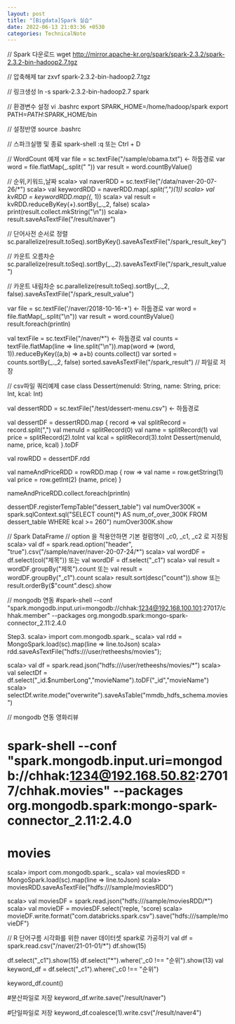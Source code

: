 ```yaml
---
layout: post
title: "[Bigdata]Spark 실습"
date: 2022-06-13 21:03:36 +0530
categories: TechnicalNote
---
```


// Spark 다운로드
wget http://mirror.apache-kr.org/spark/spark-2.3.2/spark-2.3.2-bin-hadoop2.7.tgz

// 압축해제
tar zxvf spark-2.3.2-bin-hadoop2.7.tgz

// 링크생성
ln  -s   spark-2.3.2-bin-hadoop2.7   spark

// 환경변수 설정
vi .bashrc
export SPARK_HOME=/home/hadoop/spark
export PATH=$PATH:$SPARK_HOME/bin

// 설정반영
source .bashrc

// 스파크실행 및 종료
spark-shell
:q 또는 Ctrl + D


// WordCount 예제
var file = sc.textFile("/sample/obama.txt") <- 하둡경로
var word = file.flatMap(_.split(" "))
var result = word.countByValue()


// 순위,키워드,날짜
scala> val naverRDD = sc.textFile("/data/naver-20-07-26/*")
scala> val keywordRDD = naverRDD.map(_.split(",")(1))
scala> val kvRDD = keywordRDD.map((_, 1))
scala> val result = kvRDD.reduceByKey(_+_).sortBy(_._2, false)
scala> print(result.collect.mkString("\n"))
scala> result.saveAsTextFile("/result/naver")


// 단어사전 순서로 정렬
sc.parallelize(result.toSeq).sortByKey().saveAsTextFile("/spark_result_key")

// 카운트 오름차순
sc.parallelize(result.toSeq).sortBy(_._2).saveAsTextFile("/spark_result_value")

// 카운트 내림차순
sc.parallelize(result.toSeq).sortBy(_._2, false).saveAsTextFile("/spark_result_value")


var file = sc.textFile('/naver/2018-10-16-*') <- 하둡경로
var word = file.flatMap(_.split("\n"))
var result = word.countByValue()
result.foreach(println)


val textFile = sc.textFile("/naver/*") <- 하둡경로
val counts = textFile.flatMap(line => line.split("\n")).map(word => (word, 1)).reduceByKey((a,b) => a+b)
counts.collect()
var sorted = counts.sortBy(_._2, false)
sorted.saveAsTextFile("/spark_result") // 파일로 저장


// csv파일 쿼리예제
case class Dessert(menuId: String, name: String, price: Int, kcal: Int)

val dessertRDD = sc.textFile("/test/dessert-menu.csv") <- 하둡경로


val dessertDF = dessertRDD.map { record =>
    val splitRecord = record.split(",")
    val menuId = splitRecord(0)
    val name = splitRecord(1)
    val price = splitRecord(2).toInt
    val kcal = splitRecord(3).toInt
    Dessert(menuId, name, price, kcal)
    }.toDF
    
    
val rowRDD = dessertDF.rdd

val nameAndPriceRDD = rowRDD.map { row =>
    val name = row.getString(1)
    val price = row.getInt(2)
    (name, price)
}
    
nameAndPriceRDD.collect.foreach(println)

dessertDF.registerTempTable("dessert_table")
val numOver300K = spark.sqlContext.sql("SELECT count(*) AS num_of_over_300K FROM dessert_table WHERE kcal >= 260")
numOver300K.show

// Spark DataFrame
// option 을 적용안하면 기본 컬럼명이 _c0, _c1, _c2 로 지정됨
scala> val df = spark.read.option("header", "true").csv("/sample/naver/naver-20-07-24/*")
scala> val wordDF = df.select(col("제목"))    또는   val wordDF = df.select("_c1")
scala> val result = wordDF.groupBy("제목").count   또는   val result = wordDF.groupBy("_c1").count
scala> result.sort(desc("count")).show  또는 result.orderBy($"count".desc).show


// mongodb 연동
#spark-shell --conf "spark.mongodb.input.uri=mongodb://chhak:1234@192.168.100.101:27017/chhak.member" --packages org.mongodb.spark:mongo-spark-connector_2.11:2.4.0

Step3. 
scala> import com.mongodb.spark._
scala> val rdd = MongoSpark.load(sc).map(line => line.toJson)
scala> rdd.saveAsTextFile("hdfs:///user/retheeshs/movies");

scala> val df = spark.read.json("hdfs:///user/retheeshs/movies/*")
scala> val selectDf = df.select("_id.$numberLong","movieName").toDF("_id","movieName")
scala> selectDf.write.mode("overwrite").saveAsTable("mmdb_hdfs_schema.movies")

// mongodb 연동 영화리뷰
# spark-shell --conf "spark.mongodb.input.uri=mongodb://chhak:1234@192.168.50.82:27017/chhak.movies" --packages org.mongodb.spark:mongo-spark-connector_2.11:2.4.0
# movies
scala> import com.mongodb.spark._
scala> val moviesRDD = MongoSpark.load(sc).map(line => line.toJson)
scala> moviesRDD.saveAsTextFile("hdfs:///sample/moviesRDD")

scala> val moviesDF = spark.read.json("hdfs:///sample/moviesRDD/*")
scala> val movieDF = moviesDF.select('reple, 'score)
scala> movieDF.write.format("com.databricks.spark.csv").save("hdfs:///sample/movieDF")


// R 단어구름 시각화를 위한 naver 데이터셋 spark로 가공하기
val df = spark.read.csv("/naver/21-01-01/*")
df.show(15)

df.select("_c1").show(15)
df.select("*").where('_c0 !== "순위").show(13)
val keyword_df = df.select("_c1").where('_c0 !== "순위")

keyword_df.count()

#분산파일로 저장
keyword_df.write.save("/result/naver")

#단일파일로 저장
keyword_df.coalesce(1).write.csv("/result/naver4")



